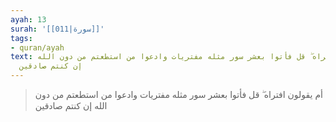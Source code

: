 ```yaml
---
ayah: 13
surah: '[[011|سورة]]'
tags:
- quran/ayah
text: أم يقولون افتراه ۖ قل فأتوا بعشر سور مثله مفتريات وادعوا من استطعتم من دون الله
  إن كنتم صادقين
---
```

> أم يقولون افتراه ۖ قل فأتوا بعشر سور مثله مفتريات وادعوا من استطعتم من دون الله إن كنتم صادقين
